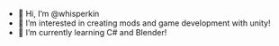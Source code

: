 - 👋 Hi, I’m @whisperkin
- 👀 I’m interested in creating mods and game development with unity!
- 🌱 I’m currently learning C# and Blender!

<!---
whisperkin/whisperkin is a ✨ special ✨ repository because its `README.md` (this file) appears on your GitHub profile.
You can click the Preview link to take a look at your changes.
--->
